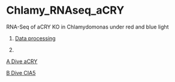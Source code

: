 # Chlamy_RNAseq_aCRY
RNA-Seq of aCRY KO in Chlamydomonas under red and blue light

1. [Data processing](1_data_processing)

2.
[ A Dive aCRY]()

[ B Dive CIA5](2_A_Results_cia5)